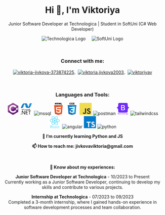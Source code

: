 <h1 align="center">Hi 👋, I'm Viktoriya</h1>
<p align="center">Junior Software Developer at Technologica | Student in SoftUni (C# Web Developer)</p>

<p align="center">
  <img src="https://dfbulgaria.org/wp-content/uploads/2021/12/TechnoLogica-400x400-1.png" alt="Technologica Logo" width="60" height="60"/>
  &nbsp;&nbsp;&nbsp;
  <img src="https://upload.wikimedia.org/wikipedia/commons/7/76/Logo_Software_University_%28SoftUni%29_-_blue.png" alt="SoftUni Logo" width="50" height="50"/>
</p>

<br/>

<h3 align="center">Connect with me:</h3>
<p align="center">
  <a href="https://linkedin.com/in/viktoriya-jivkova-373874225" target="blank">
    <img align="center" src="https://raw.githubusercontent.com/rahuldkjain/github-profile-readme-generator/master/src/images/icons/Social/linked-in-alt.svg" alt="viktoria-jivkova-373874225" height="30" width="40" />
  </a>
  &nbsp;
  <a href="https://fb.com/viktoria.jivkova2003" target="blank">
    <img align="center" src="https://raw.githubusercontent.com/rahuldkjain/github-profile-readme-generator/master/src/images/icons/Social/facebook.svg" alt="viktoria.jivkova2003" height="30" width="40" />
  </a>
  &nbsp;
  <a href="https://www.leetcode.com/viktoriyav" target="blank">
    <img align="center" src="https://raw.githubusercontent.com/rahuldkjain/github-profile-readme-generator/master/src/images/icons/Social/leet-code.svg" alt="viktoriyav" height="30" width="40" />
  </a>
</p>

<br/>

<h3 align="center">Languages and Tools:</h3>
<p align="center">
  <!-- List of icons -->
  <img src="https://raw.githubusercontent.com/devicons/devicon/master/icons/csharp/csharp-original.svg" alt="csharp" width="40" height="40"/>
  <img src="https://raw.githubusercontent.com/devicons/devicon/master/icons/dot-net/dot-net-original-wordmark.svg" alt="dotnet" width="40" height="40"/>
  <img src="https://www.svgrepo.com/show/303229/microsoft-sql-server-logo.svg" alt="mssql" width="40" height="40"/> 
  <img src="https://raw.githubusercontent.com/devicons/devicon/master/icons/html5/html5-original-wordmark.svg" alt="html5" width="40" height="40"/> 
  <img src="https://raw.githubusercontent.com/devicons/devicon/master/icons/css3/css3-original-wordmark.svg" alt="css3" width="40" height="40"/> 
  <img src="https://raw.githubusercontent.com/devicons/devicon/master/icons/javascript/javascript-original.svg" alt="javascript" width="40" height="40"/> 
  <img src="https://www.vectorlogo.zone/logos/getpostman/getpostman-icon.svg" alt="postman" width="40" height="40"/>
  <img src="https://raw.githubusercontent.com/devicons/devicon/master/icons/bootstrap/bootstrap-plain-wordmark.svg" alt="bootstrap" width="40" height="40"/> 
  <img src="https://www.vectorlogo.zone/logos/tailwindcss/tailwindcss-icon.svg" alt="tailwindcss" width="40" height="40"/>
  <img src="https://raw.githubusercontent.com/devicons/devicon/master/icons/react/react-original-wordmark.svg" alt="react" width="40" height="40"/>
  <img src="https://angular.io/assets/images/logos/angular/angular.svg" alt="angular" width="40" height="40"/>
  <img src="https://raw.githubusercontent.com/devicons/devicon/master/icons/typescript/typescript-original.svg" alt="typescript" width="40" height="40"/>
  <img src="https://i.pinimg.com/originals/92/60/dd/9260dd459aa4566cfa25e86a3f10ea1b.png" alt="python" width="40" height="40"/>
</p>

<p align="center">
  <strong>🌱 I’m currently learning Python and JS</strong>
</p>
<p align="center">
  <strong>📫 How to reach me: jivkovaviktoria@gmail.com</strong>
</p>

<br/>

<p align="center">
  <strong>📄 Know about my experiences:</strong>
<p align="center">
  <strong>Junior Software Developer at Technologica</strong> - 10/2023 to Present<br>
  Currently working as a Junior Software Developer, continuing to develop my skills and contribute to various projects.
</p>

<p align="center">
  <strong>Internship at Technologica</strong> - 07/2023 to 09/2023<br>
  Completed a 3-month internship, where I gained hands-on experience in software development processes and team collaboration.
</p>
</p>

<br/>
